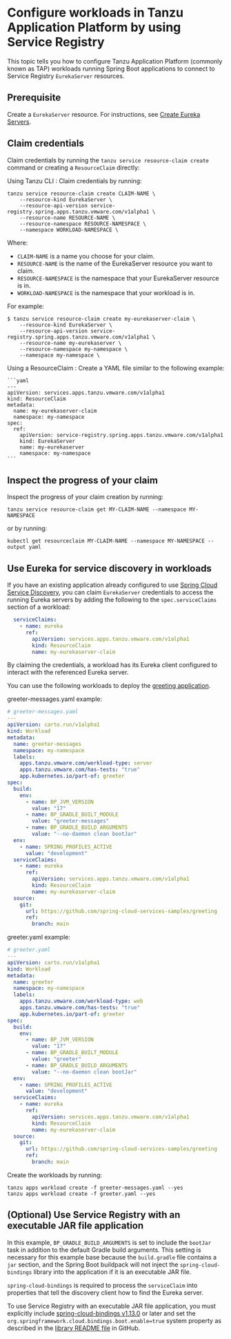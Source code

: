 # Configure workloads in Tanzu Application Platform by using Service Registry

This topic tells you how to configure Tanzu Application Platform (commonly known as TAP) workloads
running Spring Boot applications to connect to Service Registry `EurekaServer` resources.

## <a id='prereq'></a> Prerequisite

Create a `EurekaServer` resource. For instructions, see
[Create Eureka Servers](./configure-eureka-servers.hbs.md).

## <a id="claim-creds"></a> Claim credentials

Claim credentials by running the `tanzu service resource-claim create` command or creating a
`ResourceClaim` directly:

Using Tanzu CLI
: Claim credentials by running:

   ```console
   tanzu service resource-claim create CLAIM-NAME \
       --resource-kind EurekaServer \
       --resource-api-version service-registry.spring.apps.tanzu.vmware.com/v1alpha1 \
       --resource-name RESOURCE-NAME \
       --resource-namespace RESOURCE-NAMESPACE \
       --namespace WORKLOAD-NAMESPACE \
   ```

   Where:

   - `CLAIM-NAME` is a name you choose for your claim.
   - `RESOURCE-NAME` is the name of the EurekaServer resource you want to claim.
   - `RESOURCE-NAMESPACE` is the namespace that your EurekaServer resource is in.
   - `WORKLOAD-NAMESPACE` is the namespace that your workload is in.

   For example:

   ```console
   $ tanzu service resource-claim create my-eurekaserver-claim \
       --resource-kind EurekaServer \
       --resource-api-version service-registry.spring.apps.tanzu.vmware.com/v1alpha1 \
       --resource-name my-eurekaserver \
       --resource-namespace my-namespace \
       --namespace my-namespace \
   ```

Using a ResourceClaim
: Create a YAML file similar to the following example:

    ```yaml
    ---
    apiVersion: services.apps.tanzu.vmware.com/v1alpha1
    kind: ResourceClaim
    metadata:
      name: my-eurekaserver-claim
      namespace: my-namespace
    spec:
      ref:
        apiVersion: service-registry.spring.apps.tanzu.vmware.com/v1alpha1
        kind: EurekaServer
        name: my-eurekaserver
        namespace: my-namespace
    ```

## <a id="inspect"></a> Inspect the progress of your claim

Inspect the progress of your claim creation by running:

```console
tanzu service resource-claim get MY-CLAIM-NAME --namespace MY-NAMESPACE
```

or by running:

```console
kubectl get resourceclaim MY-CLAIM-NAME --namespace MY-NAMESPACE --output yaml
```

## <a id="inspect"></a> Use Eureka for service discovery in workloads

If you have an existing application already configured to use
[Spring Cloud Service Discovery](https://cloud.spring.io/spring-cloud-netflix/reference/html/#service-discovery-eureka-clients),
you can claim `EurekaServer` credentials to access the running Eureka servers by adding the following
to the `spec.serviceClaims` section of a workload:

```yaml
  serviceClaims:
    - name: eureka
      ref:
        apiVersion: services.apps.tanzu.vmware.com/v1alpha1
        kind: ResourceClaim
        name: my-eurekaserver-claim
```

By claiming the credentials, a workload has its Eureka client configured to interact with the
referenced Eureka server.

You can use the following workloads to deploy the
[greeting application](https://github.com/spring-cloud-services-samples/greeting).

greeter-messages.yaml example:

```yaml
# greeter-messages.yaml
---
apiVersion: carto.run/v1alpha1
kind: Workload
metadata:
  name: greeter-messages
  namespace: my-namespace
  labels:
    apps.tanzu.vmware.com/workload-type: server
    apps.tanzu.vmware.com/has-tests: "true"
    app.kubernetes.io/part-of: greeter
spec:
  build:
    env:
      - name: BP_JVM_VERSION
        value: "17"
      - name: BP_GRADLE_BUILT_MODULE
        value: "greeter-messages"
      - name: BP_GRADLE_BUILD_ARGUMENTS
        value: "--no-daemon clean bootJar"
  env:
    - name: SPRING_PROFILES_ACTIVE
      value: "development"
  serviceClaims:
    - name: eureka
      ref:
        apiVersion: services.apps.tanzu.vmware.com/v1alpha1
        kind: ResourceClaim
        name: my-eurekaserver-claim
  source:
    git:
      url: https://github.com/spring-cloud-services-samples/greeting
      ref:
        branch: main
```

greeter.yaml example:

```yaml
# greeter.yaml
---
apiVersion: carto.run/v1alpha1
kind: Workload
metadata:
  name: greeter
  namespace: my-namespace
  labels:
    apps.tanzu.vmware.com/workload-type: web
    apps.tanzu.vmware.com/has-tests: "true"
    app.kubernetes.io/part-of: greeter
spec:
  build:
    env:
      - name: BP_JVM_VERSION
        value: "17"
      - name: BP_GRADLE_BUILT_MODULE
        value: "greeter"
      - name: BP_GRADLE_BUILD_ARGUMENTS
        value: "--no-daemon clean bootJar"
  env:
    - name: SPRING_PROFILES_ACTIVE
      value: "development"
  serviceClaims:
    - name: eureka
      ref:
        apiVersion: services.apps.tanzu.vmware.com/v1alpha1
        kind: ResourceClaim
        name: my-eurekaserver-claim
  source:
    git:
      url: https://github.com/spring-cloud-services-samples/greeting
      ref:
        branch: main
```

Create the workloads by running:

```console
tanzu apps workload create -f greeter-messages.yaml --yes
tanzu apps workload create -f greeter.yaml --yes
```

## <a id="exec-jar-file-app"></a> (Optional) Use Service Registry with an executable JAR file application

In this example, `BP_GRADLE_BUILD_ARGUMENTS` is set to include the `bootJar` task in addition
to the default Gradle build arguments. This setting is necessary for this example base because the
`build.gradle` file contains a `jar` section, and the Spring Boot buildpack will not inject the
`spring-cloud-bindings` library into the application if it is an executable JAR file.

`spring-cloud-bindings` is required to process the `serviceClaim` into properties that tell the
discovery client how to find the Eureka server.

To use Service Registry with an executable JAR file application, you must explicitly include
[spring-cloud-bindings v1.13.0](https://mvnrepository.com/artifact/org.springframework.cloud/spring-cloud-bindings/1.13.0)
or later and set the `org.springframework.cloud.bindings.boot.enable=true` system property as described
in the [library README file](https://github.com/spring-cloud/spring-cloud-bindings#spring-boot-configuration)
in GitHub.